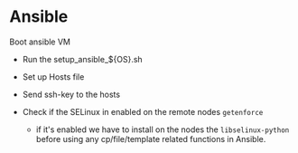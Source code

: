 # Ansible

Boot ansible VM

- Run the setup_ansible_${OS}.sh

- Set up Hosts file

- Send ssh-key to the hosts

- Check if the SELinux in enabled on the remote nodes `getenforce` 
	* if it's enabled we have to install on the nodes the `libselinux-python` before using any cp/file/template related functions in Ansible.

